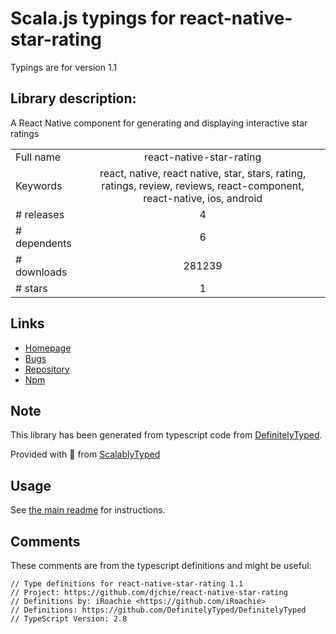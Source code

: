 
# Scala.js typings for react-native-star-rating

Typings are for version 1.1

## Library description:
A React Native component for generating and displaying interactive star ratings

|                    |                 |
| ------------------ | :-------------: |
| Full name          | react-native-star-rating |
| Keywords           | react, native, react native, star, stars, rating, ratings, review, reviews, react-component, react-native, ios, android |
| # releases         | 4 |
| # dependents       | 6 |
| # downloads        | 281239 |
| # stars            | 1 |

## Links
- [Homepage](https://github.com/djchie/react-native-star-rating)
- [Bugs](https://github.com/djchie/react-native-star-rating/issues)
- [Repository](https://github.com/djchie/react-native-star-rating)
- [Npm](https://www.npmjs.com/package/react-native-star-rating)
    


## Note
This library has been generated from typescript code from [DefinitelyTyped](https://definitelytyped.org).

Provided with :purple_heart: from [ScalablyTyped](https://github.com/oyvindberg/ScalablyTyped)

## Usage
See [the main readme](../../readme.md) for instructions.

## Comments

These comments are from the typescript definitions and might be useful:
```
// Type definitions for react-native-star-rating 1.1
// Project: https://github.com/djchie/react-native-star-rating
// Definitions by: iRoachie <https://github.com/iRoachie>
// Definitions: https://github.com/DefinitelyTyped/DefinitelyTyped
// TypeScript Version: 2.8

```

